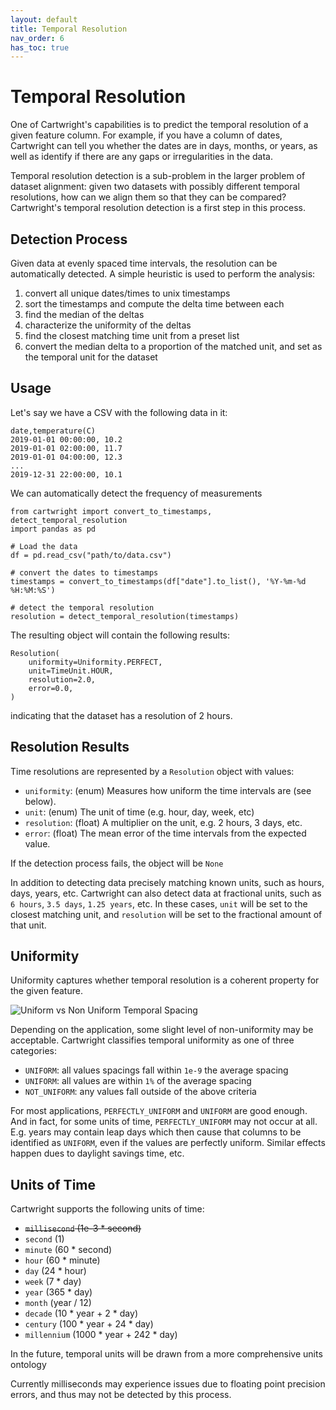 ```yaml
---
layout: default
title: Temporal Resolution
nav_order: 6
has_toc: true
---
```

# Temporal Resolution

One of Cartwright's capabilities is to predict the temporal resolution of a given feature column. For example, if you have a column of dates, Cartwright can tell you whether the dates are in days, months, or years, as well as identify if there are any gaps or irregularities in the data.

Temporal resolution detection is a sub-problem in the larger problem of dataset alignment: given two datasets with possibly different temporal resolutions, how can we align them so that they can be compared? Cartwright's temporal resolution detection is a first step in this process.

## Detection Process
Given data at evenly spaced time intervals, the resolution can be automatically detected. A simple heuristic is used to perform the analysis:
1. convert all unique dates/times to unix timestamps
2. sort the timestamps and compute the delta time between each
3. find the median of the deltas
4. characterize the uniformity of the deltas
5. find the closest matching time unit from a preset list
6. convert the median delta to a proportion of the matched unit, and set as the temporal unit for the dataset


## Usage

Let's say we have a CSV with the following data in it:

```csv
date,temperature(C)
2019-01-01 00:00:00, 10.2
2019-01-01 02:00:00, 11.7
2019-01-01 04:00:00, 12.3
...
2019-12-31 22:00:00, 10.1
```

We can automatically detect the frequency of measurements

```
from cartwright import convert_to_timestamps, detect_temporal_resolution
import pandas as pd

# Load the data
df = pd.read_csv("path/to/data.csv")

# convert the dates to timestamps
timestamps = convert_to_timestamps(df["date"].to_list(), '%Y-%m-%d %H:%M:%S')

# detect the temporal resolution
resolution = detect_temporal_resolution(timestamps)
```

The resulting object will contain the following results:

```
Resolution(
    uniformity=Uniformity.PERFECT,
    unit=TimeUnit.HOUR,
    resolution=2.0,
    error=0.0,
)
```

indicating that the dataset has a resolution of 2 hours.

## Resolution Results

Time resolutions are represented by a `Resolution` object with values: 
- `uniformity`: (enum) Measures how uniform the time intervals are (see below).
- `unit`: (enum) The unit of time (e.g. hour, day, week, etc)
- `resolution`: (float) A multiplier on the unit, e.g. 2 hours, 3 days, etc.
- `error`: (float) The mean error of the time intervals from the expected value.

If the detection process fails, the object will be `None`

In addition to detecting data precisely matching known units, such as hours, days, years, etc. Cartwright can also detect data at fractional units, such as `6 hours`, `3.5 days`, `1.25 years`, etc. In these cases, `unit` will be set to the closest matching unit, and `resolution` will be set to the fractional amount of that unit.


## Uniformity
Uniformity captures whether temporal resolution is a coherent property for the given feature. 

![Uniform vs Non Uniform Temporal Spacing](assets/temporal_spacing_uniformity.png)

Depending on the application, some slight level of non-uniformity may be acceptable. Cartwright classifies temporal uniformity as one of three categories:
- `UNIFORM`: all values spacings fall within `1e-9` the average spacing 
- `UNIFORM`: all values are within `1%` of the average spacing
- `NOT_UNIFORM`: any values fall outside of the above criteria

For most applications, `PERFECTLY_UNIFORM` and `UNIFORM` are good enough. And in fact, for some units of time, `PERFECTLY_UNIFORM` may not occur at all. E.g. years may contain leap days which then cause that columns to be identified as `UNIFORM`, even if the values are perfectly uniform. Similar effects happen dues to daylight savings time, etc.

## Units of Time
Cartwright supports the following units of time:
- ~~`millisecond` (1e-3 * second)~~
- `second` (1)
- `minute` (60 * second)
- `hour` (60 * minute)
- `day` (24 * hour)
- `week` (7 * day)
- `year` (365 * day)
- `month` (year / 12)
- `decade` (10 * year + 2 * day)
- `century` (100 * year + 24 * day)
- `millennium` (1000 * year + 242 * day)

In the future, temporal units will be drawn from a more comprehensive units ontology

Currently milliseconds may experience issues due to floating point precision errors, and thus may not be detected by this process.